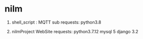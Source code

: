 
   # nilm
   
1. shell_script : MQTT sub
   requests: 
   python3.8

2. nilmProject WebSite
   requests: 
   python3.7.12
   mysql 5
   django 3.2
